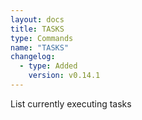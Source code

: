 ```yaml
---
layout: docs
title: TASKS
type: Commands
name: "TASKS"
changelog:
  - type: Added
    version: v0.14.1
---
```

List currently executing tasks
